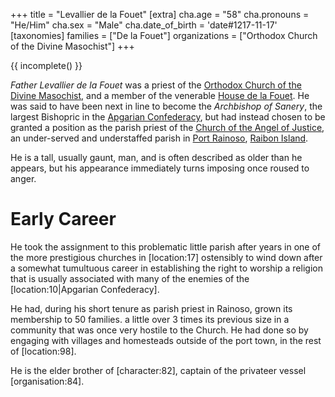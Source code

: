 +++
title = "Levallier de la Fouet"
[extra]
cha.age = "58"
cha.pronouns = "He/Him"
cha.sex = "Male"
cha.date_of_birth = 'date#1217-11-17'
[taxonomies]
families = ["De la Fouet"]
organizations = ["Orthodox Church of the Divine Masochist"]
+++

{{ incomplete() }}

_Father Levallier de la Fouet_ was a priest of the [Orthodox Church of the Divine Masochist](@/organizations/orthodox-divine-masochist.md), and a member of the venerable [House de la Fouet](@/families/de-la-fouet.md). He was said to have been next in line to become the _Archbishop of Sanery_, the largest
Bishopric in the [Apgarian Confederacy](@/locations/apgar.md), but had instead chosen to be granted a position as the parish priest of the [Church of the Angel of Justice](@/locations/church-of-the-angel-of-justice.md), an under-served and understaffed parish in [Port Rainoso](@/locations/port-rainoso.md), [Raibon Island](@/locations/raibon-island.md).

He is a tall, usually gaunt, man, and is often described as older than he appears, 
but his appearance immediately turns imposing once roused to anger.
# Early Career
He took the assignment to this problematic little parish after years in one of the more prestigious churches in \[location:17\] ostensibly to wind down after a somewhat tumultuous career in establishing the right to worship a religion that is usually associated with many of the enemies of the \[location:10|Apgarian Confederacy\].

He had, during his short tenure as parish priest in Rainoso, grown its membership to 50 families. a little over 3 times its previous size in a community that was once very hostile to the Church. He had done so by engaging with villages and homesteads outside of the port town, in the rest of \[location:98\].

He is the elder brother of \[character:82\], captain of the privateer vessel \[organisation:84\].
